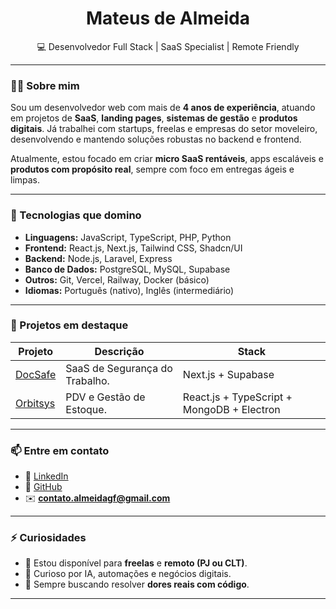 <h1 align="center">Mateus de Almeida</h1>
<p align="center">💻 Desenvolvedor Full Stack | SaaS Specialist | Remote Friendly</p>

---

### 👨‍💼 Sobre mim

Sou um desenvolvedor web com mais de **4 anos de experiência**, atuando em projetos de **SaaS**, **landing pages**, **sistemas de gestão** e **produtos digitais**. Já trabalhei com startups, freelas e empresas do setor moveleiro, desenvolvendo e mantendo soluções robustas no backend e frontend.

Atualmente, estou focado em criar **micro SaaS rentáveis**, apps escaláveis e **produtos com propósito real**, sempre com foco em entregas ágeis e limpas.

---

### 🧰 Tecnologias que domino

- **Linguagens:** JavaScript, TypeScript, PHP, Python
- **Frontend:** React.js, Next.js, Tailwind CSS, Shadcn/UI
- **Backend:** Node.js, Laravel, Express
- **Banco de Dados:** PostgreSQL, MySQL, Supabase
- **Outros:** Git, Vercel, Railway, Docker (básico)
- **Idiomas:** Português (nativo), Inglês (intermediário)

---

### 🚀 Projetos em destaque

| Projeto | Descrição | Stack |
|--------|-----------|--------|
| [DocSafe](https://docsafe.app.br) | SaaS de Segurança do Trabalho. | Next.js + Supabase |
| [Orbitsys](https://orbitsys.com.br) | PDV e Gestão de Estoque. | React.js + TypeScript + MongoDB + Electron |

---

### 📫 Entre em contato

- 💼 [LinkedIn](https://linkedin.com/in/mateus-de-almeida-a66643329)
- 🐙 [GitHub](https://github.com/almeida-137)
- ✉️ **contato.almeidagf@gmail.com**

---

### ⚡ Curiosidades

- 🎯 Estou disponível para **freelas** e **remoto (PJ ou CLT)**.
- 🧪 Curioso por IA, automações e negócios digitais.
- 📌 Sempre buscando resolver **dores reais com código**.

---
